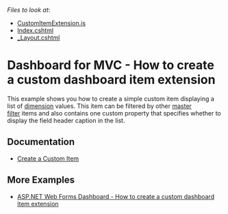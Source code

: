 <!-- default file list -->
*Files to look at*:

* [CustomItemExtension.js](./CS/MvcCustomItemSample/Scripts/customExtension/CustomItemExtension.js)
* [Index.cshtml](./CS/MvcCustomItemSample/Views/Home/Index.cshtml)
* [_Layout.cshtml](./CS/MvcCustomItemSample/Views/Shared/_Layout.cshtml)
<!-- default file list end -->
# Dashboard for MVC - How to create a custom dashboard item extension

This example shows you how to create a simple custom item displaying a list of [dimension](https://docs.devexpress.com/Dashboard/116523) values. This item can be filtered by other [master filter](https://docs.devexpress.com/Dashboard/117060/web-dashboard/create-dashboards-on-the-web/interactivity/master-filtering) items and also contains one custom property that specifies whether to display the field header caption in the list.

## Documentation

- [Create a Custom Item](https://docs.devexpress.com/Dashboard/117546)


## More Examples
- [ASP.NET Web Forms Dashboard - How to create a custom dashboard item extension](https://github.com/DevExpress-Examples/aspxdashboard-how-to-create-a-custom-dashboard-item-extension-t509294)
